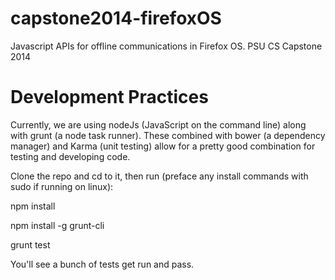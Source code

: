 capstone2014-firefoxOS
======================

Javascript APIs for offline communications in Firefox OS. PSU CS Capstone 2014

Development Practices
=====================

Currently, we are using nodeJs (JavaScript on the command line) along
with grunt (a node task runner). These combined with bower (a
dependency manager) and Karma (unit testing) allow for a pretty good
combination for testing and developing code.

Clone the repo and cd to it, then run (preface any install commands with sudo if running on linux):

npm install

npm install -g grunt-cli

grunt test

You'll see a bunch of tests get run and pass.

